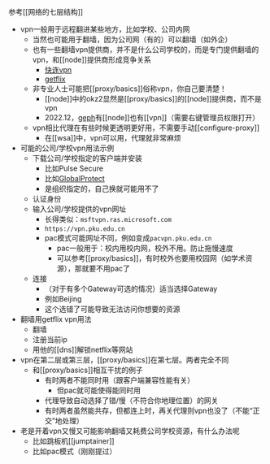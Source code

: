 参考[[网络的七层结构]]
- vpn一般用于远程翻进某些地方，比如学校、公司内网
  - 当然也可能用于翻墙，因为公司网（有的）可以翻墙（如外企）
  - 也有一些翻墙vpn提供商，并不是什么公司学校的，而是专门提供翻墙的vpn，和[[node]]提供商形成竞争关系
    - [快连vpn](https://letsvpn.world/)
    - [getflix](https://zh.getflix.com/)
  - 非专业人士可能把[[proxy/basics]]俗称vpn，你自己要清楚！
    - [[node]]中的okz2显然是[[proxy/basics]]的[[node]]提供商，而不是vpn
    - 2022.12，[geph](https://geph.io/zhs)有[[node]]也有[[vpn]]（需要右键管理员权限打开）
  - vpn相比代理在有些时候更透明更好用，不需要手动[[configure-proxy]]
    - 在[[wsa]]中，vpn可以用，代理就非常麻烦
- 可能的公司/学校vpn用法示例
  - 下载公司/学校指定的客户端并安装
    - 比如Pulse Secure
    - 比如[GlobalProtect](https://www.updatestar.com/zh-cn/directdownload/globalprotect/2338326)
    - 是组织指定的，自己换就可能用不了
  - 认证身份
  - 输入公司/学校提供的vpn网址
    - 长得类似：`msftvpn.ras.microsoft.com`
    - `https://vpn.pku.edu.cn`
    - pac模式可能网址不同，例如变成`pacvpn.pku.edu.cn`
      - pac一般用于：校内用校内网，校外不用。防止拖慢速度
      - 可以参考[[proxy/basics]]，有时校外也要用校园网（如学术资源），那就要不用pac了
  - 连接
    - （对于有多个Gateway可选的情况）适当选择Gateway
    - 例如Beijing
    - 这个选错了可能导致无法访问你想要的资源
- 翻墙用getflix vpn用法
  - 翻墙
  - 注册当前ip
  - 用他的[[dns]]解锁netflix等网站
- vpn在第二层或第三层，[[proxy/basics]]在第七层。两者完全不同
  - 和[[proxy/basics]]相互干扰的例子
    - 有时两者不能同时用（跟客户端兼容性能有关）
      - 但pac就可能使得能同时用
    - 代理导致自动选择了错/慢（不符合你地理位置）的网关
    - 有时两者虽然能共存，但都连上时，再关代理则vpn也没了（不能“正交”地处理）
- 老是开着vpn又慢又可能影响翻墙又耗费公司学校资源，有什么办法呢
  - 比如跳板机[[jumptainer]]
  - 比如pac模式（刚刚提过）
